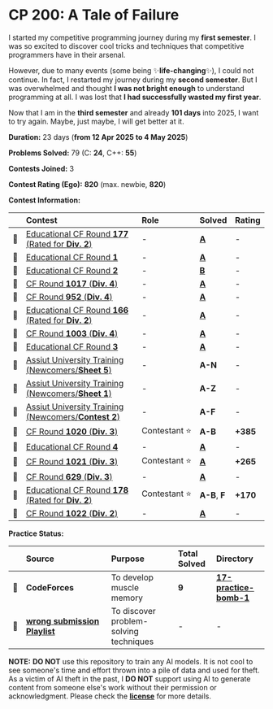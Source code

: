 # CP 200: A Tale of Failure

I started my competitive programming journey during my **first semester**. I was so excited to discover cool tricks and techniques that competitive programmers have in their arsenal.

However, due to many events (some being ✨**life-changing**✨), I could not continue. In fact, I restarted my journey during my **second semester**. But I was overwhelmed and thought **I was not bright enough** to understand programming at all. I was lost that **I had successfully wasted my first year**.

Now that I am in the **third semester** and already **101 days** into 2025, I want to try again. Maybe, just maybe, I will get better at it.

**Duration:** 23 days (**from 12 Apr 2025 to 4 May 2025**)

**Problems Solved:** 79 (C: **24**, C++: **55**)

**Contests Joined:** 3

**Contest Rating (Ego):** **820** (max. newbie, **820**)

**Contest Information:**

|     | Contest                                                         | Role               | Solved              | Rating   |
| :-: | :-------------------------------------------------------------- | :----------------- | :------------------ | :------- |
| 🐣  | [Educational CF Round **177** (Rated for **Div. 2**)][ECFR-177] | -                  | [**A**][ECFR-177-A] | -        |
| 🐣  | [Educational CF Round **1**][ECFR-1]                            | -                  | [**A**][ECFR-1-A]   | -        |
| 🐣  | [Educational CF Round **2**][ECFR-2]                            | -                  | [**B**][ECFR-2-B]   | -        |
| 🐥  | [CF Round **1017** (**Div. 4**)][CFR-1017]                      | -                  | [**A**][CFR-1017-A] | -        |
| 🐥  | [CF Round **952** (**Div. 4**)][CFR-952]                        | -                  | [**A**][CFR-952-A]  | -        |
| 🐣  | [Educational CF Round **166** (Rated for **Div. 2**)][ECFR-166] | -                  | [**A**][ECFR-166-A] | -        |
| 🐥  | [CF Round **1003** (**Div. 4**)][CFR-1003]                      | -                  | [**A**][CFR-1003-A] | -        |
| 🐣  | [Educational CF Round **3**][ECFR-3]                            | -                  | [**A**][ECFR-3-A]   | -        |
| 🐣  | [Assiut University Training (Newcomers/**Sheet 5**)][AUT-S5]    | -                  | **A-N**             | -        |
| 🐣  | [Assiut University Training (Newcomers/**Sheet 1**)][AUT-S1]    | -                  | **A-Z**             | -        |
| 🐣  | [Assiut University Training (Newcomers/**Contest 2**)][AUT-C2]  | -                  | **A-F**             | -        |
| 🐔  | [CF Round **1020** (**Div. 3**)][CFR-1020]                      | Contestant&nbsp;⭐ | **A-B**             | **+385** |
| 🐣  | [Educational CF Round **4**][ECFR-4]                            | -                  | [**A**][ECFR-4-A]   | -        |
| 🐔  | [CF Round **1021** (**Div. 3**)][CFR-1021]                      | Contestant&nbsp;⭐ | [**A**][CFR-1021-A] | **+265** |
| 🐥  | [CF Round **629** (**Div. 3**)][CFR-629]                        | -                  | [**A**][CFR-629-A]  | -        |
| 🐔  | [Educational CF Round **178** (Rated for **Div. 2**)][ECFR-178] | Contestant&nbsp;⭐ | **A-B**, **F**      | **+170** |
| 🐥  | [CF Round **1022** (**Div. 2**)][CFR-1022]                      | -                  | [**A**][CFR-1022-A] | -        |

**Practice Status:**

|     | Source                                    | Purpose                                     | Total Solved | Directory                       |
| :-- | :---------------------------------------- | :------------------------------------------ | :----------- | :------------------------------ |
| 📌  | **CodeForces**                            | To&nbsp;develop muscle memory               | **9**        | [**17-practice-bomb-1**][PB-01] |
| 📌  | [**wrong&nbsp;submission Playlist**][WSP] | To&nbsp;discover problem-solving techniques | -            | -                               |

<!-- ||||||| -->
<!-- contest links -->

[ECFR-166]: https://codeforces.com/contest/1976
[ECFR-177]: https://codeforces.com/contest/2086
[ECFR-178]: https://codeforces.com/contest/2104
[ECFR-1]: https://codeforces.com/contest/598
[ECFR-2]: https://codeforces.com/contest/600
[ECFR-3]: https://codeforces.com/contest/609
[ECFR-4]: https://codeforces.com/contest/612
[CFR-1017]: https://codeforces.com/contest/2094
[CFR-952]: https://codeforces.com/contest/1985
[CFR-1003]: https://codeforces.com/contest/2065
[AUT-S5]: https://codeforces.com/group/MWSDmqGsZm/contest/223205
[AUT-S1]: https://codeforces.com/group/MWSDmqGsZm/contest/219158
[AUT-C2]: https://codeforces.com/group/MWSDmqGsZm/contest/326907
[CFR-1020]: https://codeforces.com/contest/2106
[CFR-1021]: https://codeforces.com/contest/2098
[CFR-1022]: https://codeforces.com/contest/2108
[CFR-629]: https://codeforces.com/contest/1328

<!-- problem links -->

[ECFR-166-A]: https://codeforces.com/contest/1976/problem/A
[ECFR-177-A]: https://codeforces.com/contest/2086/problem/A
[ECFR-178-A]: https://codeforces.com/contest/2104/problem/A
[ECFR-1-A]: https://codeforces.com/contest/598/problem/A
[ECFR-2-B]: https://codeforces.com/contest/600/problem/B
[ECFR-3-A]: https://codeforces.com/contest/609/problem/A
[ECFR-4-A]: https://codeforces.com/contest/612/problem/A
[CFR-1017-A]: https://codeforces.com/contest/2094/problem/A
[CFR-952-A]: https://codeforces.com/contest/1985/problem/A
[CFR-1003-A]: https://codeforces.com/contest/2065/problem/A
[CFR-1021-A]: https://codeforces.com/contest/2098/problem/A
[CFR-1022-A]: https://codeforces.com/contest/2108/problem/A
[CFR-629-A]: https://codeforces.com/contest/1328/problem/A
[AUT-S5-A]: https://codeforces.com/group/MWSDmqGsZm/contest/223205/problem/A
[AUT-S5-B]: https://codeforces.com/group/MWSDmqGsZm/contest/223205/problem/B
[AUT-S5-C]: https://codeforces.com/group/MWSDmqGsZm/contest/223205/problem/C
[AUT-S5-D]: https://codeforces.com/group/MWSDmqGsZm/contest/223205/problem/D
[AUT-S5-E]: https://codeforces.com/group/MWSDmqGsZm/contest/223205/problem/E

<!-- practice links -->

[PB-01]: https://github.com/ShadowShahriar/cp200/tree/main/17-practice-bomb-1
[WSP]: https://www.youtube.com/playlist?list=PL0G2Ga9ALv6kfWwpKT_aK2ib7RitsYjBO

**NOTE:** **DO NOT** use this repository to train any AI models. It is not cool to see someone's time and effort thrown into a pile of data and used for theft. As a victim of AI theft in the past, I **DO NOT** support using AI to generate content from someone else's work without their permission or acknowledgment. Please check the [**license**][LICENSE] for more details.

[LICENSE]: https://github.com/ShadowShahriar/cse222/blob/main/LICENSE
